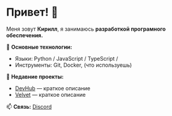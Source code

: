 # Привет! 👋  

Меня зовут **Кирилл**, я занимаюсь **разработкой програмного обеспечения.**  

📌 **Основные технологии:**  
- Языки: Python / JavaScript / TypeScript /
- Инструменты: Git, Docker, (что используешь)  

🔧 **Недавние проекты:**  
- [DevHub](ссылка) — краткое описание  
- [Velvet](ссылка) — краткое описание  

📫 **Связь:** [Discord](ссылка)
